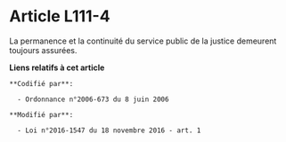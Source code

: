 # Article L111-4

La permanence et la continuité du service public de la justice demeurent toujours assurées.

**Liens relatifs à cet article**

	**Codifié par**:

	  - Ordonnance n°2006-673 du 8 juin 2006

	**Modifié par**:

	  - Loi n°2016-1547 du 18 novembre 2016 - art. 1
